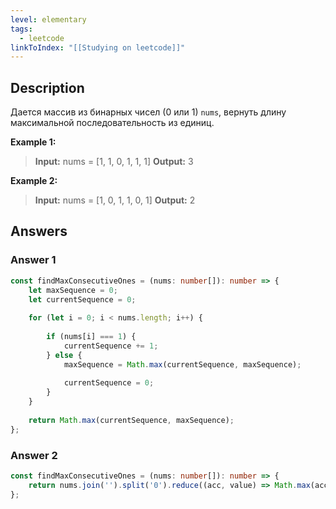 ```yaml
---
level: elementary
tags:
  - leetcode
linkToIndex: "[[Studying on leetcode]]"
---
```

## Description

Дается массив из бинарных чисел (0 или 1) `nums`, вернуть длину максимальной последовательность из единиц.

**Example 1:**
>**Input:** nums = [1, 1, 0, 1, 1, 1]
>**Output:** 3

**Example 2:**
>**Input:** nums = [1, 0, 1, 1, 0, 1]
>**Output:** 2

## Answers

### Answer 1

```typescript
const findMaxConsecutiveOnes = (nums: number[]): number => {
	let maxSequence = 0;
	let currentSequence = 0;
	
	for (let i = 0; i < nums.length; i++) {
		
		if (nums[i] === 1) {
			currentSequence += 1;
		} else {
			maxSequence = Math.max(currentSequence, maxSequence);
		
			currentSequence = 0;
		}
	}
	
	return Math.max(currentSequence, maxSequence);
};
```

### Answer 2

```typescript
const findMaxConsecutiveOnes = (nums: number[]): number => {
	return nums.join('').split('0').reduce((acc, value) => Math.max(acc, value.length), 0);
};
```